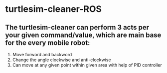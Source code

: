 # turtlesim-cleaner-ROS

## The turtlesim-cleaner can perform 3 acts per your given command/value, which are main base for the every mobile robot:
1. Move forward and backword 
2. Change the angle clockwise and anti-clockwise
3. Can move at any given point within given area with help of PID controller
